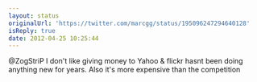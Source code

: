 ```yaml
---
layout: status
originalUrl: 'https://twitter.com/marcgg/status/195096247294640128'
isReply: true
date: 2012-04-25 10:25:44
---
```


@ZogStriP I don't like giving money to Yahoo & flickr hasnt been doing anything new for years. Also it's more expensive than the competition
